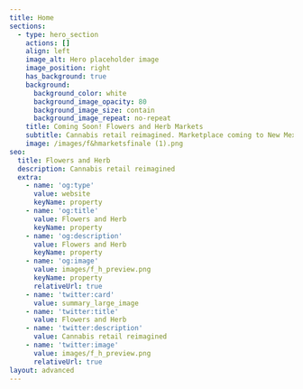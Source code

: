 ```yaml
---
title: Home
sections:
  - type: hero_section
    actions: []
    align: left
    image_alt: Hero placeholder image
    image_position: right
    has_background: true
    background:
      background_color: white
      background_image_opacity: 80
      background_image_size: contain
      background_image_repeat: no-repeat
    title: Coming Soon! Flowers and Herb Markets
    subtitle: Cannabis retail reimagined. Marketplace coming to New Mexico 2022
    image: /images/f&hmarketsfinale (1).png
seo:
  title: Flowers and Herb
  description: Cannabis retail reimagined
  extra:
    - name: 'og:type'
      value: website
      keyName: property
    - name: 'og:title'
      value: Flowers and Herb
      keyName: property
    - name: 'og:description'
      value: Flowers and Herb
      keyName: property
    - name: 'og:image'
      value: images/f_h_preview.png
      keyName: property
      relativeUrl: true
    - name: 'twitter:card'
      value: summary_large_image
    - name: 'twitter:title'
      value: Flowers and Herb
    - name: 'twitter:description'
      value: Cannabis retail reimagined
    - name: 'twitter:image'
      value: images/f_h_preview.png
      relativeUrl: true
layout: advanced
---
```

